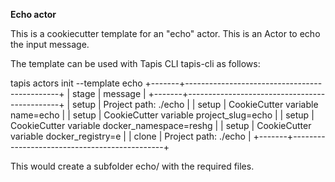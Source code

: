 
**Echo actor**

This is a cookiecutter template for an "echo" actor.
This is an Actor to echo the input message. 

The template can be used with Tapis CLI tapis-cli as follows:

tapis actors init --template echo
+-------+----------------------------------------------+
| stage | message                                      |
+-------+----------------------------------------------+
| setup | Project path: ./echo                         |
| setup | CookieCutter variable name=echo              |
| setup | CookieCutter variable project_slug=echo      |
| setup | CookieCutter variable docker_namespace=reshg |
| setup | CookieCutter variable docker_registry=e      |
| clone | Project path: ./echo                         |
+-------+----------------------------------------------+

This would create a subfolder echo/ with the required files.
